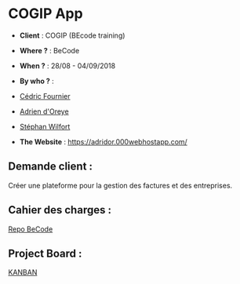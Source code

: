 # COGIP App
- **Client** : COGIP (BEcode training)

- **Where ?** : BeCode
- **When ?** :  28/08 - 04/09/2018
- **By who ?** : 
- [Cédric Fournier](https://github.com/Cedric-Fournier)
- [Adrien d'Oreye](https://github.com/adridor)
- [Stéphan Wilfort](https://github.com/wilfort)
- **The Website** : https://adridor.000webhostapp.com/

## Demande client : 
Créer une plateforme pour la gestion des factures et des entreprises. 

## Cahier des charges : 
[Repo BeCode](https://github.com/becodeorg/Johnson2/tree/master/projets/COGIPapp)
## Project Board : 
[KANBAN](https://github.com/Cedric-Fournier/COGIP-app/projects)
